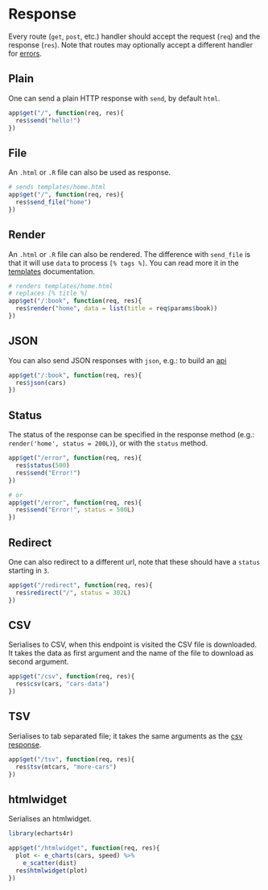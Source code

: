 # Response

Every route (`get`, `post`, etc.) handler should accept the request (`req`) and the response (`res`). Note that routes may optionally accept a different handler for [errors](/guide/errors).

## Plain

One can send a plain HTTP response with `send`, by default `html`.

```r
app$get("/", function(req, res){
  res$send("hello!")
})
```

## File

An `.html` or `.R` file can also be used as response.

```r
# sends templates/home.html
app$get("/", function(req, res){
  res$send_file("home")
})
```

## Render

An `.html` or `.R` file can also be rendered. The difference with `send_file` is that it will use `data` to process `[% tags %]`. You can read more it in the [templates](/guide/project?id=templates) documentation.

```r
# renders templates/home.html
# replaces [% title %]
app$get("/:book", function(req, res){
  res$render("home", data = list(title = req$params$book))
})
```

## JSON

You can also send JSON responses with `json`, e.g.: to build an [api](/examples/api)

```r
app$get("/:book", function(req, res){
  res$json(cars)
})
```

## Status

The status of the response can be specified in the response method (e.g.: `render('home', status = 200L)`), or with the `status` method.

```r
app$get("/error", function(req, res){
  res$status(500)
  res$send("Error!")
})

# or
app$get("/error", function(req, res){
  res$send("Error!", status = 500L)
})
```

## Redirect

One can also redirect to a different url, note that these should have a `status` starting in `3`.

```r
app$get("/redirect", function(req, res){
  res$redirect("/", status = 302L)
})
```

## CSV

Serialises to CSV, when this endpoint is visited the CSV file is downloaded. It takes the data as first argument and the name of the file to download as second argument.

```r
app$get("/csv", function(req, res){
  res$csv(cars, "cars-data")
})
```

## TSV

Serialises to tab separated file; it takes the same arguments as the [csv response](guide/response?id=csv).

```r
app$get("/tsv", function(req, res){
  res$tsv(mtcars, "more-cars")
})
```

## htmlwidget

Serialises an htmlwidget.

```r
library(echarts4r)

app$get("/htmlwidget", function(req, res){
  plot <- e_charts(cars, speed) %>% 
    e_scatter(dist)
  res$htmlwidget(plot)
})
```


